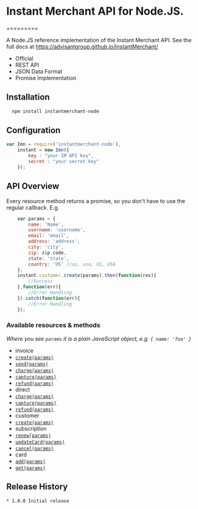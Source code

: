 # Instant Merchant API for Node.JS.
=========

A Node.JS reference implementation of the Instant Merchant API. See the full docs at <https://advisantgroup.github.io/InstantMerchant/>

* Official
* REST API
* JSON Data Format
* Promise Implementation

## Installation
```bash
  npm install instantmerchant-node
```

## Configuration
```js
var Imn = require('instantmerchant-node'),
  	instant = new Imn({
		key : "your IM API key",
		secret : "your secret key"
	});
```

## API Overview

Every resource method returns a promise, so you don't have to use the regular callback. E.g.

```js
	var params = {
		name: 'Name',
	    username: 'username',
	    email: 'email',
	    address: 'address',
	    city: 'city',
	    zip: zip code,
	    state: 'state',
	    country: 'US' //us, usa, US, USA
	};
    instant.customer.create(params).then(function(res){
    	//Success
    },function(err){
    	//Error Handling
    }).catch(function(err){
    	//Error Handling
    });
```
### Available resources & methods

*Where you see `params` it is a plain JavaScript object, e.g. `{ name: 'foo' }`*

 * invoice
  * [`create(params)`](https://advisantgroup.github.io/InstantMerchant/#invoice)
  * [`send(params)`](https://advisantgroup.github.io/InstantMerchant/#send-invoice)
  * [`charge(params)`](https://advisantgroup.github.io/InstantMerchant/#charge-invoice)
  * [`capture(params)`](https://advisantgroup.github.io/InstantMerchant/#capture-invoice)
  * [`refund(params)`](https://advisantgroup.github.io/InstantMerchant/#refund)
 * direct
  * [`charge(params)`](https://advisantgroup.github.io/InstantMerchant/#direct-payment)
  * [`capture(params)`](https://advisantgroup.github.io/InstantMerchant/#capture-charge)
  * [`refund(params)`](https://advisantgroup.github.io/InstantMerchant/#refund11)
 * customer
  * [`create(params)`](https://advisantgroup.github.io/InstantMerchant/#create-customer)
 * subscription
  * [`renew(params)`](https://advisantgroup.github.io/InstantMerchant/#create-customer)
  * [`updateCard(params)`](https://advisantgroup.github.io/InstantMerchant/#create-customer)
  * [`cancel(params)`](https://advisantgroup.github.io/InstantMerchant/#create-customer)
 * card
  * [`add(params)`](https://advisantgroup.github.io/InstantMerchant/#create-customer)
  * [`get(params)`](https://advisantgroup.github.io/InstantMerchant/#create-customer)


## Release History
```
* 1.0.0 Initial release
```